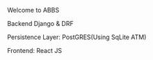 Welcome to ABBS 

Backend 
Django & DRF

Persistence Layer:
    PostGRES(Using SqLite ATM)

Frontend:
    React JS